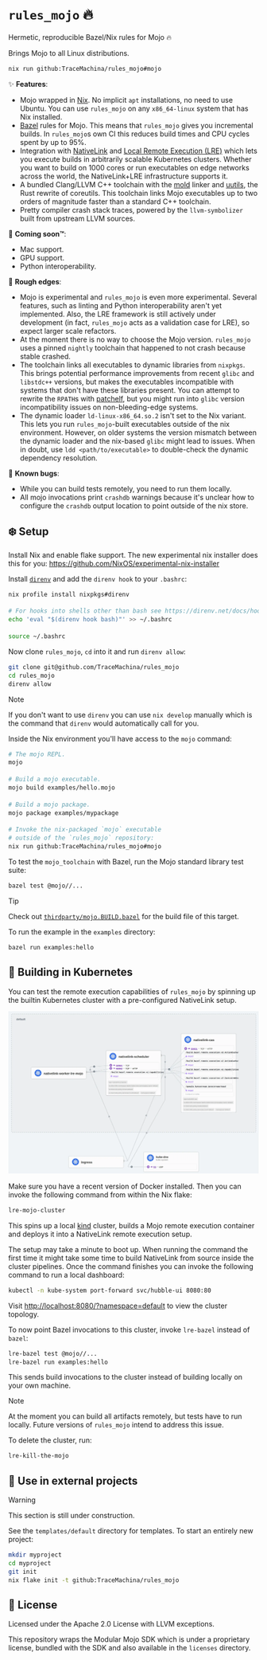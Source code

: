 # `rules_mojo` 🔥

Hermetic, reproducible Bazel/Nix rules for Mojo 🔥

Brings Mojo to all Linux distributions.

```bash
nix run github:TraceMachina/rules_mojo#mojo
```

✨ **Features**:

- Mojo wrapped in [Nix](https://nixos.org/). No implicit `apt` installations, no
  need to use Ubuntu. You can use `rules_mojo` on any `x86_64-linux` system that
  has Nix installed.
- [Bazel](https://bazel.build/) rules for Mojo. This means that `rules_mojo`
  gives you incremental builds. In `rules_mojo`s own CI this reduces build times
  and CPU cycles spent by up to 95%.
- Integration with [NativeLink](https://github.com/TraceMachina/nativelink) and
  [Local Remote Execution (LRE)](https://github.com/TraceMachina/nativelink/tree/main/local-remote-execution)
  which lets you execute builds in arbitrarily scalable Kubernetes clusters.
  Whether you want to build on 1000 cores or run executables on edge networks
  across the world, the NativeLink+LRE infrastructure supports it.
- A bundled Clang/LLVM C++ toolchain with the [mold](https://github.com/rui314/mold)
  linker and [uutils](https://github.com/uutils/coreutils), the Rust rewrite of
  coreutils. This toolchain links Mojo executables up to two orders of magnitude
  faster than a standard C++ toolchain.
- Pretty compiler crash stack traces, powered by the `llvm-symbolizer` built
  from upstream LLVM sources.

🔮 **Coming soon™**:

- Mac support.
- GPU support.
- Python interoperability.

🔪 **Rough edges**:

- Mojo is experimental and `rules_mojo` is even more experimental. Several
  features, such as linting and Python interoperability aren't yet implemented.
  Also, the LRE framework is still actively under development (in fact,
  `rules_mojo` acts as a validation case for LRE), so expect larger scale
  refactors.
- At the moment there is no way to choose the Mojo version. `rules_mojo` uses
  a pinned `nightly` toolchain that happened to not crash because stable
  crashed.
- The toolchain links all executables to dynamic libraries from `nixpkgs`.
  This brings potential performance improvements from recent `glibc` and
  `libstdc++` versions, but makes the executables incompatible with systems that
  don't have these libraries present. You can attempt to rewrite the `RPATH`s
  with [patchelf](https://github.com/NixOS/patchelf), but you might run into
  `glibc` version incompatibility issues on non-bleeding-edge systems.
- The dynamic loader `ld-linux-x86_64.so.2` isn't set to the Nix variant.
  This lets you run `rules_mojo`-built executables outside of the nix
  environment. However, on older systems the version mismatch between the
  dynamic loader and the nix-based `glibc` might lead to issues. When in doubt,
  use `ldd <path/to/executable>` to double-check the dynamic dependency
  resolution.

🦋 **Known bugs**:

- While you can build tests remotely, you need to run them locally.
- All mojo invocations print `crashdb` warnings because it's unclear how to
  configure the `crashdb` output location to point outside of the nix store.

## ❄️ Setup

Install Nix and enable flake support. The new experimental nix installer does
this for you: <https://github.com/NixOS/experimental-nix-installer>

Install [`direnv`](https://direnv.net/) and add the `direnv hook` to your
`.bashrc`:

```bash
nix profile install nixpkgs#direnv

# For hooks into shells other than bash see https://direnv.net/docs/hook.html.
echo 'eval "$(direnv hook bash)"' >> ~/.bashrc

source ~/.bashrc
```

Now clone `rules_mojo`, `cd` into it and run `direnv allow`:

```bash
git clone git@github.com/TraceMachina/rules_mojo
cd rules_mojo
direnv allow
```

> [!NOTE]
> If you don't want to use `direnv` you can use `nix develop` manually which is
> the command that `direnv` would automatically call for you.

Inside the Nix environment you'll have access to the `mojo` command:

```bash
# The mojo REPL.
mojo

# Build a mojo executable.
mojo build examples/hello.mojo

# Build a mojo package.
mojo package examples/mypackage

# Invoke the nix-packaged `mojo` executable
# outside of the `rules_mojo` repository:
nix run github:TraceMachina/rules_mojo#mojo
```

To test the `mojo_toolchain` with Bazel, run the Mojo standard library test
suite:

```bash
bazel test @mojo//...
```

> [!TIP]
> Check out [`thirdparty/mojo.BUILD.bazel`](./thirdparty/mojo.BUILD.bazel) for
> the build file of this target.

To run the example in the `examples` directory:

```bash
bazel run examples:hello
```

## 🚢 Building in Kubernetes

You can test the remote execution capabilities of `rules_mojo` by spinning up
the builtin Kubernetes cluster with a pre-configured NativeLink setup.

![NativeLink LRE Mojo Cluster](https://raw.githubusercontent.com/TraceMachina/rules_mojo/510b54a9f9128ddab38dce0c27dc924e7d817e11/cluster-architecture.webp?raw=true)

Make sure you have a recent version of Docker installed. Then you can invoke the
following command from within the Nix flake:

```bash
lre-mojo-cluster
```

This spins up a local [kind](https://kind.sigs.k8s.io/) cluster, builds a Mojo
remote execution container and deploys it into a NativeLink remote execution
setup.

The setup may take a minute to boot up. When running the command the first time
it might take some time to build NativeLink from source inside the cluster
pipelines. Once the command finishes you can invoke the following command to run
a local dashboard:

```bash
kubectl -n kube-system port-forward svc/hubble-ui 8080:80
```

Visit <http://localhost:8080/?namespace=default> to view the cluster topology.

To now point Bazel invocations to this cluster, invoke `lre-bazel` instead of
`bazel`:

```bash
lre-bazel test @mojo//...
lre-bazel run examples:hello
```

This sends build invocations to the cluster instead of building locally on your
own machine.

> [!NOTE]
> At the moment you can build all artifacts remotely, but tests have to run
> locally. Future versions of `rules_mojo` intend to address this issue.

To delete the cluster, run:

```bash
lre-kill-the-mojo
```

## 🌱 Use in external projects

> [!WARNING]
> This section is still under construction.

See the `templates/default` directory for templates. To start an entirely new
project:

```bash
mkdir myproject
cd myproject
git init
nix flake init -t github:TraceMachina/rules_mojo
```

## 📜 License

Licensed under the Apache 2.0 License with LLVM exceptions.

This repository wraps the Modular Mojo SDK which is under a proprietary license,
bundled with the SDK and also available in the `licenses` directory.
